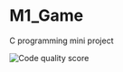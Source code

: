 # M1_Game
C programming mini project

![Code quality score](https://api.codiga.io/project/31005/status/svg)
